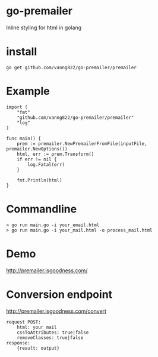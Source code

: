 # go-premailer

Inline styling for html in golang

# install
	
	go get github.com/vanng822/go-premailer/premailer

# Example

	import (
		"fmt"
		"github.com/vanng822/go-premailer/premailer"
		"log"
	)
	
	func main() {
		prem := premailer.NewPremailerFromFile(inputFile, premailer.NewOptions())
		html, err := prem.Transform()
		if err != nil {
			log.Fatal(err)
		}
		
		fmt.Println(html)
	}
	
# Commandline

	> go run main.go -i your_email.html
	> go run main.go -i your_mail.html -o process_mail.html
	
# Demo
	
http://premailer.isgoodness.com/
	
# Conversion endpoint

http://premailer.isgoodness.com/convert
	
	request POST:
		html: your mail
		cssToAttributes: true|false
		removeClasses: true|false
	response:
		{result: output}
	